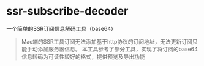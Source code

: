 # ssr-subscribe-decoder
一个简单的SSR订阅信息解码工具（base64）
> Mac端的SSR工具订阅无法添加基于http协议的订阅地址，无法更新订阅只能手动添加服务器信息。
本工具参考了部分工具，实现了将订阅的base64信息转码为可读性较好的格式，提供预览及导出功能
